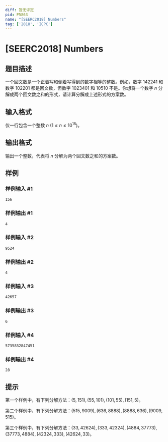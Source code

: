 ```yaml
---
diff: 暂无评定
pid: P5863
name: "[SEERC2018] Numbers"
tag: ['2018', 'ICPC']
---
```

# [SEERC2018] Numbers
## 题目描述

一个回文数是一个正着写和倒着写得到的数字相等的整数。例如，数字 $142241$ 和数字 $102201$ 都是回文数，但数字 $1023401$ 和 $10510$ 不是。你想将一个数字 $n$ 分解成两个回文数之和的形式，请计算分解成上述形式的方案数。
## 输入格式

仅一行包含一个整数 $n \ (1 \leq n \leq 10^{18})$。
## 输出格式

输出一个整数，代表将 $n$ 分解为两个回文数之和的方案数。
## 样例

### 样例输入 #1
```
156
```
### 样例输出 #1
```
4
```
### 样例输入 #2
```
9524
```
### 样例输出 #2
```
4
```
### 样例输入 #3
```
42657
```
### 样例输出 #3
```
6
```
### 样例输入 #4
```
5735832847451
```
### 样例输出 #4
```
28
```
## 提示

第一个样例中，有下列分解方法：$(5, 151), (55, 101), (101, 55), (151, 5)$。

第二个样例中，有下列分解方法：$(515, 9009), (636, 8888), (8888, 636), (9009, 515)$。

第三个样例中，有下列分解方法：$(33, 42624), (333, 42324), (4884, 37773), (37773, 4884), (42324, 333), (42624, 33)$。
